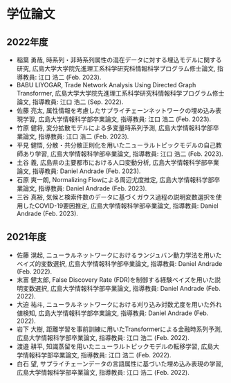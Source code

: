# 学位論文

## 2022年度
- 稲葉 勇哉, 時系列・非時系列属性の混在データに対する埋込モデルに関する研究, 広島大学大学院先進理工系科学研究科情報科学プログラム修士論文, 指導教員: 江口 浩二 (Feb. 2023).
- BABU LIYOGAR, Trade Network Analysis Using Directed Graph Transformer, 広島大学大学院先進理工系科学研究科情報科学プログラム修士論文, 指導教員: 江口 浩二 (Sep. 2022).
- 佐藤 亮太, 属性情報を考慮したサプライチェーンネットワークの埋め込み表現学習, 広島大学情報科学部卒業論文, 指導教員: 江口 浩二 (Feb. 2023).
- 竹原 健将, 変分拡散モデルによる多変量時系列予測, 広島大学情報科学部卒業論文, 指導教員: 江口 浩二 (Feb. 2023).
- 平見 健悟, 分散・共分散正則化を用いたニューラルトピックモデルの自己教師あり学習, 広島大学情報科学部卒業論文, 指導教員: 江口 浩二 (Feb. 2023).
- 土谷 義, 広島県の主要都市における人口変動分析, 広島大学情報科学部卒業論文, 指導教員: Daniel Andrade (Feb. 2023).
- 石原 爽一朗, Normalizing Flowによる周辺尤度推定, 広島大学情報科学部卒業論文, 指導教員: Daniel Andrade (Feb. 2023).
- 三谷 真裕, 気候と検索件数のデータに基づくガウス過程の説明変数選択を使用したCOVID-19要因推定, 広島大学情報科学部卒業論文, 指導教員: Daniel Andrade (Feb. 2023).

## 2021年度
- 佐藤 滉起, ニューラルネットワークにおけるランジュバン動力学法を用いたベイズ的変数選択, 広島大学情報科学部卒業論文, 指導教員: Daniel Andrade (Feb. 2022).
- 末富 健太郎, False Discovery Rate (FDR)を制御する経験ベイズを用いた説明変数選択, 広島大学情報科学部卒業論文, 指導教員: Daniel Andrade (Feb. 2022).
- 大迫 祐斗, ニューラルネットワークにおける刈り込み対数尤度を用いた外れ値検知, 広島大学情報科学部卒業論文, 指導教員: Daniel Andrade (Feb. 2022).
- 岩下 大樹, 距離学習を事前訓練に用いたTransformerによる金融時系列予測, 広島大学情報科学部卒業論文, 指導教員: 江口 浩二 (Feb. 2022).
- 渡邉 耕平, 知識蒸留を用いたニューラルトピックモデルの転移学習, 広島大学情報科学部卒業論文, 指導教員: 江口 浩二 (Feb. 2022).
- 白石 望, サプライチェーンデータの言語属性に基づいた埋め込み表現の学習, 広島大学情報科学部卒業論文, 指導教員: 江口 浩二 (Feb. 2022).

